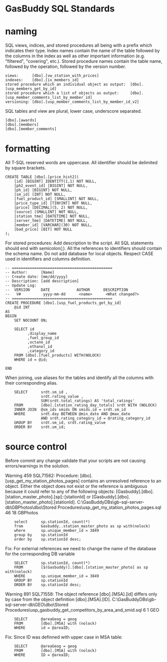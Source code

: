 GasBuddy SQL Standards
==========


naming
========
SQL views, indices, and stored procedures all being with a prefix which indicates their type. 
Index names contain the name of the table followed by the columns in the index as well as other important information (e.g. "filtered", "covering", etc.). 
Stored procedure names contain the table name, followed by the operation, followed by the version number.

```
views: 		[dbo].[vw_station_with_prices]
indexes: 	[dbo].[ix_members_id]
stored procedure which an individual object as output: 	[dbo].[usp_members_get_by_id]
stored procedure which a list of objects as output: 	[dbo].[usp_member_comments_list_by_member_id]
versioning:	[dbo].[usp_member_comments_list_by_member_id_v2]
```

SQL tables and view are plural, lower case, underscore separated. 

```
[dbo].[awards]
[dbo].[members]
[dbo].[member_comments]
```


formatting
=========
All T-SQL reserved words are uppercase.
All identifier should be delimited by square brackets.

```
CREATE TABLE [dbo].[price_hist2](
	[id] [BIGINT] IDENTITY(1,1) NOT NULL,
	[ph2_event_id] [BIGINT] NOT NULL,
	[ph_id] [BIGINT] NOT NULL,
	[sm_id] [INT] NOT NULL,
	[fuel_product_id] [SMALLINT] NOT NULL,
	[price_type_id] [TINYINT] NOT NULL,
	[price] [DECIMAL](5, 2) NOT NULL,
	[source] [SMALLINT] NOT NULL,
	[station_tme] [DATETIME] NOT NULL,
	[server_tme] [DATETIME] NOT NULL,
	[member_id] [VARCHAR](30) NOT NULL,
	[bad_price] [BIT] NOT NULL
);

```

For stored procedures: Add description to the script.
All SQL statements should end with semicolon(;).
All the references to identifiers should contain the schema name.
Do not add database for local objects.
Respect CASE used in identifiers and columns definition.

```
-- =============================================
-- Author:		[Name]
-- Create date: [mm/dd/yyyy]
-- Description:	[add description]
-- Update Log:
--	VERSION		DATE			AUTHOR		DESCRIPTION
--	 V#			 yyyy-mm-dd		 <name>		 <What changed?>
-- =============================================
CREATE PROCEDURE [dbo].[usp_fuel_products_get_by_id] 
	@id INT
AS
BEGIN
	SET NOCOUNT ON;

	SELECT id
		  ,display_name
		  ,fuel_group_id
		  ,octane_id
		  ,ethanol_id
		  ,category_id
	FROM [dbo].[fuel_products] WITH(NOLOCK)
	WHERE id = @id;

END

```

When joining, use aliases for the tables and identify all the columns with their corresponding alias.

```
	SELECT		srdt.sm_id , 
				srdt.rating_value ,
				SUM(srdt.total_ratings) AS 'total_ratings'
	FROM		[dbo].[station_rating_day_totals] srdt WITH (NOLOCK)
	INNER JOIN	@sm_ids smids ON smids.id = srdt.sm_id
	WHERE		srdt.day BETWEEN @min_date AND @max_date
				AND srdt.rating_category_id = @rating_category_id
	GROUP BY	srdt.sm_id, srdt.rating_value
	ORDER BY	srdt.sm_id;
```



source control
=========
Before commit any change validate that your scripts are not causing errors/warnings in the solution.


Warning	459		SQL71562: Procedure: [dbo].[usp_get_my_station_photos_pages] contains an unresolved reference to an object. Either the object does not exist or the reference is ambiguous because it could refer to any of the following objects: [Gasbuddy].[dbo].[station_master_photo].[sp]::[stationId] or [Gasbuddy].[dbo].[station_master_photo].[stationId].	C:\GasBuddyDBs\gb-sql-server-db\GBPhotos\dbo\Stored Procedures\usp_get_my_station_photos_pages.sql	46	18	GBPhotos

```
	select      sp.stationId, count(*)
	from		Gasbuddy..station_master_photo as sp with(nolock)
	where		sp.unique_member_id = 3849
	group by	sp.stationId
	order by	sp.stationId desc;
```

Fix: For external references we need to change the name of the database for the corresponding DB variable
			
```
	SELECT      sp.stationId, count(*)
	FROM		[$(Gasbuddy)].[dbo].[station_master_photo] as sp with(nolock)
	WHERE		sp.unique_member_id = 3849
	GROUP BY	sp.stationId
	ORDER BY	sp.stationId desc;
```		

Warning	891		SQL71558: The object reference [dbo].[MSA].[id] differs only by case from the object definition [dbo].[MSA].[ID].	C:\GasBuddyDBs\gb-sql-server-db\GEO\dbo\Stored Procedures\usp_gasbuddy_get_competitors_by_area_and_smid.sql	6	1	GEO

```
	SELECT		@areaGeog = geog
	FROM		[dbo].[MSA] with (nolock)
	WHERE		id = @areaID;
```

Fix: Since ID was definned with upper case in MSA table:
			

```
	SELECT		@areaGeog = geog
	FROM		[dbo].[MSA] with (nolock)
	WHERE		ID = @areaID;
```		